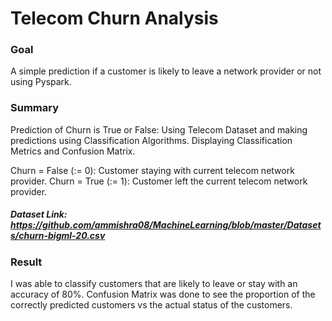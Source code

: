 # Telecom Churn Analysis

### Goal
A simple prediction if a customer is likely to leave a network provider or not using Pyspark.

### Summary
Prediction of Churn is True or False: Using Telecom Dataset and making predictions using Classification Algorithms. Displaying Classification Metrics and Confusion Matrix. 

Churn = False (:= 0): Customer staying with current telecom network provider. 
Churn = True (:= 1): Customer left the current telecom network provider.

##### Dataset Link: https://github.com/ammishra08/MachineLearning/blob/master/Datasets/churn-bigml-20.csv

### Result
 I was able to classify customers that are likely to leave or stay with an accuracy of 80%. Confusion Matrix was done to see the proportion of the correctly predicted customers vs the actual status of the customers.
